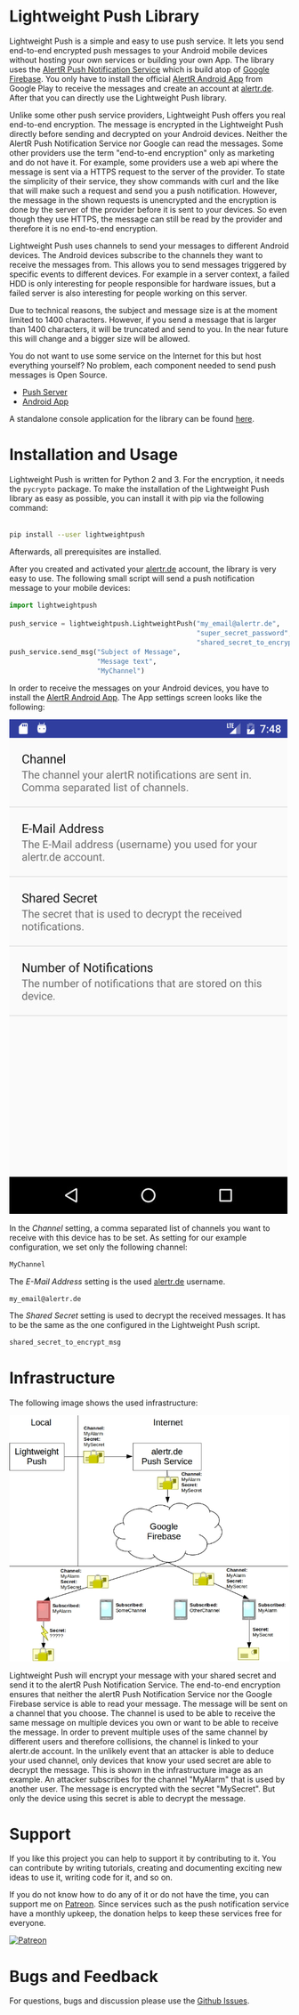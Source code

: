 # Lightweight Push Library

Lightweight Push is a simple and easy to use push service. It lets you send end-to-end encrypted push messages to your Android mobile devices without hosting your own services or building your own App. The library uses the [AlertR Push Notification Service](https://alertr.de) which is build atop of [Google Firebase](https://firebase.google.com/). You only have to install the official [AlertR Android App](https://play.google.com/store/apps/details?id=de.alertr.alertralarmnotification) from Google Play to receive the messages and create an account at [alertr.de](https://alertr.de/register/). After that you can directly use the Lightweight Push library.

Unlike some other push service providers, Lightweight Push offers you real end-to-end encryption. The message is encrypted in the Lightweight Push directly before sending and decrypted on your Android devices. Neither the AlertR Push Notification Service nor Google can read the messages. Some other providers use the term "end-to-end encryption" only as marketing and do not have it. For example, some providers use a web api where the message is sent via a HTTPS request to the server of the provider. To state the simplicity of their service, they show commands with curl and the like that will make such a request and send you a push notification. However, the message in the shown requests is unencrypted and the encryption is done by the server of the provider before it is sent to your devices. So even though they use HTTPS, the message can still be read by the provider and therefore it is no end-to-end encryption.

Lightweight Push uses channels to send your messages to different Android devices. The Android devices subscribe to the channels they want to receive the messages from. This allows you to send messages triggered by specific events to different devices. For example in a server context, a failed HDD is only interesting for people responsible for hardware issues, but a failed server is also interesting for people working on this server.

Due to technical reasons, the subject and message size is at the moment limited to 1400 characters. However, if you send a message that is larger than 1400 characters, it will be truncated and send to you. In the near future this will change and a bigger size will be allowed.

You do not want to use some service on the Internet for this but host everything yourself? No problem, each component needed to send push messages is Open Source.

* [Push Server](https://github.com/sqall01/alertR-Push-Server)
* [Android App](https://github.com/sqall01/alertR-Push-Android)

A standalone console application for the library can be found [here](https://github.com/sqall01/lightweight-push).


# Installation and Usage

Lightweight Push is written for Python 2 and 3. For the encryption, it needs the `pycrypto` package. To make the installation of the Lightweight Push library as easy as possible, you can install it with pip via the following command:

```bash

pip install --user lightweightpush

```

Afterwards, all prerequisites are installed.

After you created and activated your [alertr.de](https://alertr.de/register/) account, the library is very easy to use. The following small script will send a push notification message to your mobile devices:

```python
import lightweightpush

push_service = lightweightpush.LightweightPush("my_email@alertr.de",
                                               "super_secret_password",
                                               "shared_secret_to_encrypt_msg")
push_service.send_msg("Subject of Message",
                      "Message text",
                      "MyChannel")
```

In order to receive the messages on your Android devices, you have to install the [AlertR Android App](https://play.google.com/store/apps/details?id=de.alertr.alertralarmnotification). The App settings screen looks like the following:

![Android App Settings](https://raw.githubusercontent.com/sqall01/lightweight-push-pip/master/pics/android_app_settings.jpg)

In the _Channel_ setting, a comma separated list of channels you want to receive with this device has to be set. As setting for our example configuration, we set only the following channel:

```bash
MyChannel

```

The _E-Mail Address_ setting is the used [alertr.de](https://alertr.de) username.

```bash
my_email@alertr.de

```

The _Shared Secret_ setting is used to decrypt the received messages. It has to be the same as the one configured in the Lightweight Push script.

```bash
shared_secret_to_encrypt_msg

```


# Infrastructure

The following image shows the used infrastructure:

![alertR Infrastructure Push](https://raw.githubusercontent.com/sqall01/lightweight-push-pip/master/pics/infrastructure_push.jpg)

Lightweight Push will encrypt your message with your shared secret and send it to the alertR Push Notification Service. The end-to-end encryption ensures that neither the alertR Push Notification Service nor the Google Firebase service is able to read your message. The message will be sent on a channel that you choose. The channel is used to be able to receive the same message on multiple devices you own or want to be able to receive the message. In order to prevent multiple uses of the same channel by different users and therefore collisions, the channel is linked to your alertr.de account. In the unlikely event that an attacker is able to deduce your used channel, only devices that know your used secret are able to decrypt the message. This is shown in the infrastructure image as an example. An attacker subscribes for the channel "MyAlarm" that is used by another user. The message is encrypted with the secret "MySecret". But only the device using this secret is able to decrypt the message.


# Support

If you like this project you can help to support it by contributing to it. You can contribute by writing tutorials, creating and documenting exciting new ideas to use it, writing code for it, and so on.

If you do not know how to do any of it or do not have the time, you can support me on [Patreon](https://www.patreon.com/sqall). Since services such as the push notification service have a monthly upkeep, the donation helps to keep these services free for everyone.

[![Patreon](https://c5.patreon.com/external/logo/become_a_patron_button.png)](https://www.patreon.com/sqall)


# Bugs and Feedback

For questions, bugs and discussion please use the [Github Issues](https://github.com/sqall01/lightweight-push-pip/issues).